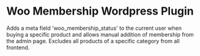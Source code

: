 # Woo Membership Wordpress Plugin

Adds a meta field 'woo_membership_status' to the current user when buying a specific product and allows manual addition of membership from the admin page. Excludes all products of a specific category from all frontend.